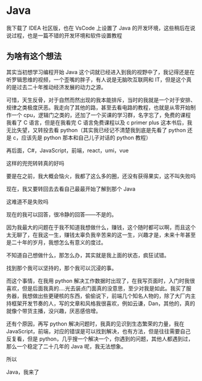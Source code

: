 # Java

我下载了 IDEA 社区版，也在 VsCode 上设置了 Java 的开发环境，这些稍后在说说过程，也是一篇不错的开发环境和软件设置教程

## 为啥有这个想法

其实当初想学习编程开始 Java 这个词就已经进入到我的视野中了，我记得还是在听罗辑思维的视频，一个歪嘴的胖子，有人说是无脑吹互联网和 IT，但是这个真的是过去二十年推动经济发展的动力之源。

可惜，天生反骨，对于自然而然出现的我本能排斥，当时的我就是一个对于安排、规律之类极度厌恶。我走向了其他的路，甚至去看电路的教程，也就是从零开始制作一个 cpu，逻辑门之类的，还加了一个买课的学习群，名字忘了，免费的课程我看了 C 语言，但是在我看完 C 语言免费课程以及 c primer plus 这本书后，我无比失望，又转投去看 python（其实我已经记不清楚我到底是先看了 python 还是 c，应该先是 python 那本和自己儿子对话的 python 教程）

再后面，C#，JavaScript，前端，react，umi，vue

这样的兜兜转转真的好吗

要是在之前，我大概会恼火，我都了这么多的圈，还没有获得果实，这不叫失败吗

现在，我又要转回去去看自己最最开始了解到那个 Java

这难道不是失败吗

现在的我可以回答，很冷静的回答——不是的。

因为我最大的问题在于我不知道我想做什么，赚钱，这个随时都可以啊，而且这个太无聊了，在我这一生，赚钱太辜负我辛苦来的这一生，兴趣才是，未来十年甚至是二十年的岁月，我想怎么有意义的度过。

不知道自己想做什么，那怎么办，其实就是我上面的状态，疯狂试错。

找到那个我可以坚持的，那个我可以沉浸的事。

而这个事情，在我用 python 解决工作数据时出现了，在我写页面时，入门时我很喜欢，但是后面我真的....光去装点门面真的没意思，至少对我是如此。我买了服务器，我想做出些更硬核的东西，偷偷说下，前端几个知名人物的，除了大厂内主持框架开发节奏的人，写的文章和风格我很喜欢，例如云谦，Dan，其他的，真的就像个带货主播，没兴趣，厌恶感倍增。

还有个原因，再写 python 解决问题时，我真的见识到生态繁荣的力量，我在 JavaScript，前端，对应的错误是可以找到解决，也有方法，但是往往需要自己反复看，但是 python，几乎搜一个解决一个，你遇到的问题，其他人都遇到过，那么一个稳定了二十几年的 Java 呢，我无法想象。

所以

Java，我来了
